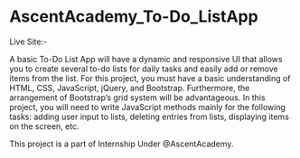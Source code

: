 ﻿# AscentAcademy_To-Do_ListApp
Live Site:- 

A basic To-Do List App will have a dynamic and responsive UI that allows you to create several to-do 
lists for daily tasks and easily add or remove items from the list. For this project, you must have a 
basic understanding of HTML, CSS, JavaScript, jQuery, and Bootstrap. Furthermore, the 
arrangement of Bootstrap’s grid system will be advantageous. 
In this project, you will need to write JavaScript methods mainly for the following tasks: adding user 
input to lists, deleting entries from lists, displaying items on the screen, etc.

This project is a part of Internship Under @AscentAcademy.
